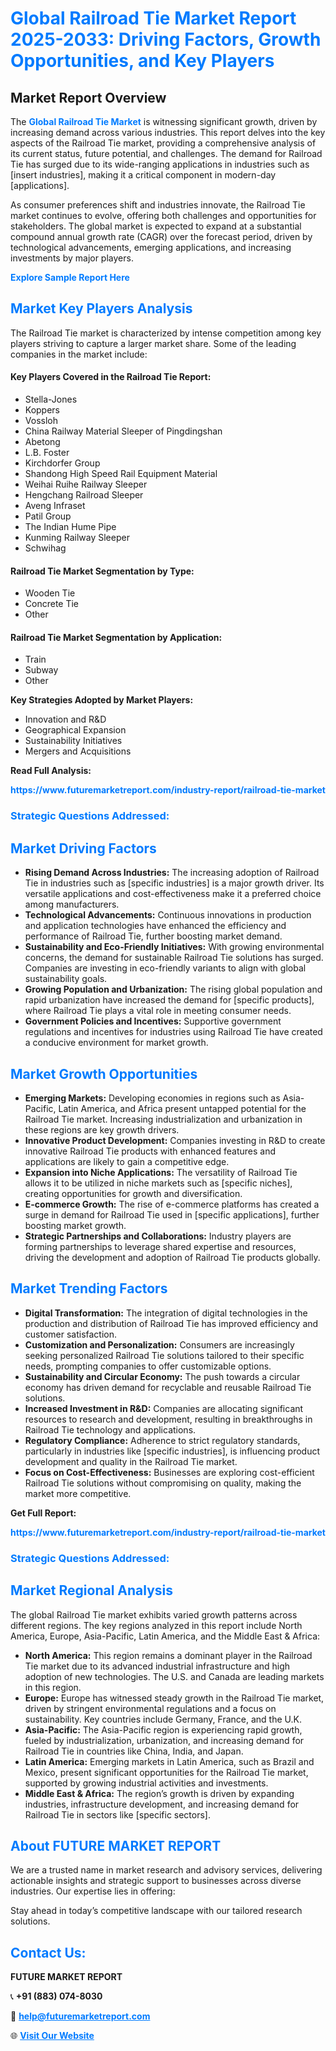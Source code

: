 <h1 style="color: #007BFF;">Global Railroad Tie Market Report 2025-2033: Driving Factors, Growth Opportunities, and Key Players</h1>

<section id="overview">
<h2>Market Report Overview</h2>
<p>The <a href="https://www.futuremarketreport.com/industry-report/railroad-tie-market" style="color: #007BFF; text-decoration: none;"><strong>Global Railroad Tie Market</strong></a> is witnessing significant growth, driven by increasing demand across various industries. This report delves into the key aspects of the Railroad Tie market, providing a comprehensive analysis of its current status, future potential, and challenges. The demand for Railroad Tie has surged due to its wide-ranging applications in industries such as [insert industries], making it a critical component in modern-day [applications].</p>
<p>As consumer preferences shift and industries innovate, the Railroad Tie market continues to evolve, offering both challenges and opportunities for stakeholders. The global market is expected to expand at a substantial compound annual growth rate (CAGR) over the forecast period, driven by technological advancements, emerging applications, and increasing investments by major players.</p>
</section>

<section id="overview">
<p><a href="https://www.futuremarketreport.com/request-sample/reportId=27571" style="color: #007BFF; text-decoration: none;"><strong>Explore Sample Report Here</strong></a></p>
</section>

<section id="key-players">
<h2 style="color: #007BFF;">Market Key Players Analysis</h2>
<p>The Railroad Tie market is characterized by intense competition among key players striving to capture a larger market share. Some of the leading companies in the market include:</p>
<h4>Key Players Covered in the Railroad Tie Report:</h4>
<ul><li>Stella-Jones</li><li>Koppers</li><li>Vossloh</li><li>China Railway Material Sleeper of Pingdingshan</li><li>Abetong</li><li>L.B. Foster</li><li>Kirchdorfer Group</li><li>Shandong High Speed Rail Equipment Material</li><li>Weihai Ruihe Railway Sleeper</li><li>Hengchang Railroad Sleeper</li><li>Aveng Infraset</li><li>Patil Group</li><li>The Indian Hume Pipe</li><li>Kunming Railway Sleeper</li><li>Schwihag</li></ul>
<h4>Railroad Tie Market Segmentation by Type:</h4>
<ul><li>Wooden Tie</li><li>Concrete Tie</li><li>Other</li></ul>

<h4>Railroad Tie Market Segmentation by Application:</h4>
<ul><li>Train</li><li>Subway</li><li>Other</li></ul>
<p><strong>Key Strategies Adopted by Market Players:</strong></p>
<ul>
<li>Innovation and R&D</li>
<li>Geographical Expansion</li>
<li>Sustainability Initiatives</li>
<li>Mergers and Acquisitions</li>
</ul>
</section>

<section>
<p><strong>Read Full Analysis: </strong></p><a href="https://www.futuremarketreport.com/industry-report/railroad-tie-market" style="color: #007BFF; text-decoration: none;"><strong>https://www.futuremarketreport.com/industry-report/railroad-tie-market</strong></a>
<h3 style="color: #007BFF;">Strategic Questions Addressed:</h3>
</section>

<section id="driving-factors">
<h2 style="color: #007BFF;">Market Driving Factors</h2>
<ul>
<li><strong>Rising Demand Across Industries:</strong> The increasing adoption of Railroad Tie in industries such as [specific industries] is a major growth driver. Its versatile applications and cost-effectiveness make it a preferred choice among manufacturers.</li>
<li><strong>Technological Advancements:</strong> Continuous innovations in production and application technologies have enhanced the efficiency and performance of Railroad Tie, further boosting market demand.</li>
<li><strong>Sustainability and Eco-Friendly Initiatives:</strong> With growing environmental concerns, the demand for sustainable Railroad Tie solutions has surged. Companies are investing in eco-friendly variants to align with global sustainability goals.</li>
<li><strong>Growing Population and Urbanization:</strong> The rising global population and rapid urbanization have increased the demand for [specific products], where Railroad Tie plays a vital role in meeting consumer needs.</li>
<li><strong>Government Policies and Incentives:</strong> Supportive government regulations and incentives for industries using Railroad Tie have created a conducive environment for market growth.</li>
</ul>
</section>

<section id="growth-opportunities">
<h2 style="color: #007BFF;">Market Growth Opportunities</h2>
<ul>
<li><strong>Emerging Markets:</strong> Developing economies in regions such as Asia-Pacific, Latin America, and Africa present untapped potential for the Railroad Tie market. Increasing industrialization and urbanization in these regions are key growth drivers.</li>
<li><strong>Innovative Product Development:</strong> Companies investing in R&D to create innovative Railroad Tie products with enhanced features and applications are likely to gain a competitive edge.</li>
<li><strong>Expansion into Niche Applications:</strong> The versatility of Railroad Tie allows it to be utilized in niche markets such as [specific niches], creating opportunities for growth and diversification.</li>
<li><strong>E-commerce Growth:</strong> The rise of e-commerce platforms has created a surge in demand for Railroad Tie used in [specific applications], further boosting market growth.</li>
<li><strong>Strategic Partnerships and Collaborations:</strong> Industry players are forming partnerships to leverage shared expertise and resources, driving the development and adoption of Railroad Tie products globally.</li>
</ul>
</section>

<section id="trending-factors">
<h2 style="color: #007BFF;">Market Trending Factors</h2>
<ul>
<li><strong>Digital Transformation:</strong> The integration of digital technologies in the production and distribution of Railroad Tie has improved efficiency and customer satisfaction.</li>
<li><strong>Customization and Personalization:</strong> Consumers are increasingly seeking personalized Railroad Tie solutions tailored to their specific needs, prompting companies to offer customizable options.</li>
<li><strong>Sustainability and Circular Economy:</strong> The push towards a circular economy has driven demand for recyclable and reusable Railroad Tie solutions.</li>
<li><strong>Increased Investment in R&D:</strong> Companies are allocating significant resources to research and development, resulting in breakthroughs in Railroad Tie technology and applications.</li>
<li><strong>Regulatory Compliance:</strong> Adherence to strict regulatory standards, particularly in industries like [specific industries], is influencing product development and quality in the Railroad Tie market.</li>
<li><strong>Focus on Cost-Effectiveness:</strong> Businesses are exploring cost-efficient Railroad Tie solutions without compromising on quality, making the market more competitive.</li>
</ul>
</section>

<section>
<p><strong>Get Full Report: </strong></p><a href="https://www.futuremarketreport.com/industry-report/railroad-tie-market" style="color: #007BFF; text-decoration: none;"><strong>https://www.futuremarketreport.com/industry-report/railroad-tie-market</strong></a>
<h3 style="color: #007BFF;">Strategic Questions Addressed:</h3>
</section>


<section id="regional-analysis">
<h2 style="color: #007BFF;">Market Regional Analysis</h2>
<p>The global Railroad Tie market exhibits varied growth patterns across different regions. The key regions analyzed in this report include North America, Europe, Asia-Pacific, Latin America, and the Middle East & Africa:</p>
<ul>
<li><strong>North America:</strong> This region remains a dominant player in the Railroad Tie market due to its advanced industrial infrastructure and high adoption of new technologies. The U.S. and Canada are leading markets in this region.</li>
<li><strong>Europe:</strong> Europe has witnessed steady growth in the Railroad Tie market, driven by stringent environmental regulations and a focus on sustainability. Key countries include Germany, France, and the U.K.</li>
<li><strong>Asia-Pacific:</strong> The Asia-Pacific region is experiencing rapid growth, fueled by industrialization, urbanization, and increasing demand for Railroad Tie in countries like China, India, and Japan.</li>
<li><strong>Latin America:</strong> Emerging markets in Latin America, such as Brazil and Mexico, present significant opportunities for the Railroad Tie market, supported by growing industrial activities and investments.</li>
<li><strong>Middle East & Africa:</strong> The region’s growth is driven by expanding industries, infrastructure development, and increasing demand for Railroad Tie in sectors like [specific sectors].</li>
</ul>
</section>

<footer>
<h2 style="color: #007BFF;">About FUTURE MARKET REPORT</h2>
<p>We are a trusted name in market research and advisory services, delivering actionable insights and strategic support to businesses across diverse industries. Our expertise lies in offering:</p>

<p>Stay ahead in today’s competitive landscape with our tailored research solutions.</p>

<h2 style="color: #007BFF;">Contact Us:</h2>
<p><strong>FUTURE MARKET REPORT</strong></p>
<p>📞 <strong>+91 (883) 074-8030</strong></p>
<p>📧 <strong><a href="mailto:help@futuremarketreport.com" style="color: #007BFF;">help@futuremarketreport.com</a></strong></p>
<p>🌐 <strong><a href="https://www.futuremarketreport.com/" style="color: #007BFF;">Visit Our Website</a></strong></p>
</footer>